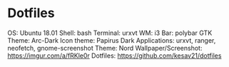 
# Dotfiles

OS: Ubuntu 18.01
Shell: bash
Terminal: urxvt
WM: i3
Bar: polybar
GTK Theme: Arc-Dark
Icon theme: Papirus Dark
Applications: urxvt, ranger, neofetch, gnome-screenshot
Theme: Nord
Wallpaper/Screenshot: https://imgur.com/a/fRKle0r
Dotfiles: https://github.com/kesav21/dotfiles
